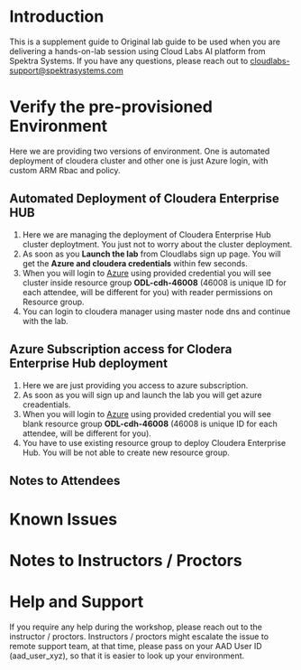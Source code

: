 # Introduction

This is a supplement guide to  Original lab guide to be used when you are delivering a hands-on-lab session using Cloud Labs AI platform from Spektra Systems. If you have any questions, please reach out to cloudlabs-support@spektrasystems.com

# Verify the pre-provisioned Environment

Here we are providing two versions of environment. One is automated deployment of cloudera cluster and other one is just Azure login, with custom ARM Rbac and policy.

## Automated Deployment of Cloudera Enterprise HUB

1. Here we are managing the deployment of Cloudera Enterprise Hub cluster deploytment. You just not to worry about the cluster deployment. 
1. As soon as you **Launch the lab** from Cloudlabs sign up page. You will get the **Azure and cloudera credentials** within few seconds. 
1. When you will login to [Azure](https://portal.azure.com) using provided credential you will see cluster inside resource group **ODL-cdh-46008** (46008 is unique ID for each attendee, will be different for you) with reader permissions on Resource group. 
1. You can login to cloudera manager using master node dns and continue with the lab.

## Azure Subscription access for Clodera Enterprise Hub deployment

1. Here we are just providing you access to azure subscription.
1. As soon as you will sign up and launch the lab you will get azure creadentials. 
1. When you will login to [Azure](https://portal.azure.com) using provided credential you will see blank resource group **ODL-cdh-46008** (46008 is unique ID for each attendee, will be different for you).
1. You have to use existing resource group to deploy Cloudera Enterprise Hub. You will be not able to create new resource group.


## Notes to Attendees
   
# Known Issues

# Notes to Instructors / Proctors


# Help and Support

If you require any help during the workshop, please reach out to the instructor / proctors. Instructors / proctors might escalate the issue to remote support team, at that time, please pass on your AAD User ID (aad_user_xyz), so that it is easier to look up your environment.
